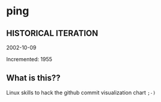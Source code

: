 # ping

## HISTORICAL ITERATION
2002-10-09

Incremented: 1955

## What is this?? 
Linux skills to hack the github commit visualization chart `;-)`
